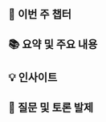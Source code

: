 ## 📌 이번 주 챕터

<!--
#{{ 이슈 번호를 통해 멘션 }}
-->

## 📚 요약 및 주요 내용

<!-- 자유 형식으로 기재해주세요 -->

## 💡 인사이트

<!-- 자유 형식으로 기재해주세요 -->

## 🤔 질문 및 토론 발제

<!-- 자유 형식으로 기재해주세요 -->
